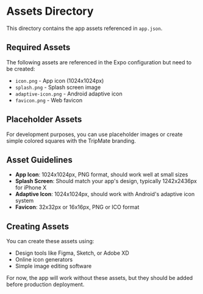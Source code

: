 # Assets Directory

This directory contains the app assets referenced in `app.json`.

## Required Assets

The following assets are referenced in the Expo configuration but need to be created:

- `icon.png` - App icon (1024x1024px)
- `splash.png` - Splash screen image
- `adaptive-icon.png` - Android adaptive icon
- `favicon.png` - Web favicon

## Placeholder Assets

For development purposes, you can use placeholder images or create simple colored squares with the TripMate branding.

## Asset Guidelines

- **App Icon**: 1024x1024px, PNG format, should work well at small sizes
- **Splash Screen**: Should match your app's design, typically 1242x2436px for iPhone X
- **Adaptive Icon**: 1024x1024px, should work with Android's adaptive icon system
- **Favicon**: 32x32px or 16x16px, PNG or ICO format

## Creating Assets

You can create these assets using:
- Design tools like Figma, Sketch, or Adobe XD
- Online icon generators
- Simple image editing software

For now, the app will work without these assets, but they should be added before production deployment.
